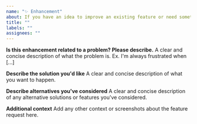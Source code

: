 ```yaml
---
name: "✨ Enhancement"
about: If you have an idea to improve an existing feature or need something for development (such as a new block) please let us know or better yet, submit a pull request.
title: ""
labels: ""
assignees: ""
---
```


**Is this enhancement related to a problem? Please describe.**
A clear and concise description of what the problem is. Ex. I'm always frustrated when [...]

**Describe the solution you'd like**
A clear and concise description of what you want to happen.

**Describe alternatives you've considered**
A clear and concise description of any alternative solutions or features you've considered.

**Additional context**
Add any other context or screenshots about the feature request here.
